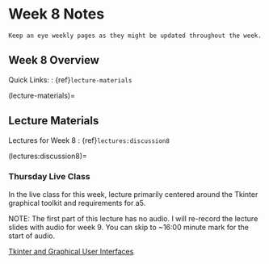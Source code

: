 Week 8 Notes
============================

```{note}
Keep an eye weekly pages as they might be updated throughout the week.
```

## Week 8 Overview

Quick Links:
: {ref}`lecture-materials`

(lecture-materials)=
## Lecture Materials

Lectures for Week 8
: {ref}`lectures:discussion8`

(lectures:discussion8)=

### Thursday Live Class

In the live class for this week, lecture primarily centered around the Tkinter graphical toolkit and requirements for a5. 

NOTE: The first part of this lecture has no audio. I will re-record the lecture slides with audio for week 9. You can skip to ~16:00 minute mark for the start of audio.

[Tkinter and Graphical User Interfaces](https://uci.zoom.us/rec/share/zyNpF7tDrzEQaMahwaroyt2s3uejKsU5FC12t2hIqGbEHlxozh7InVwEJHzMFog.p-EvecFi86ov3Hsd?startTime=1637261986000)

